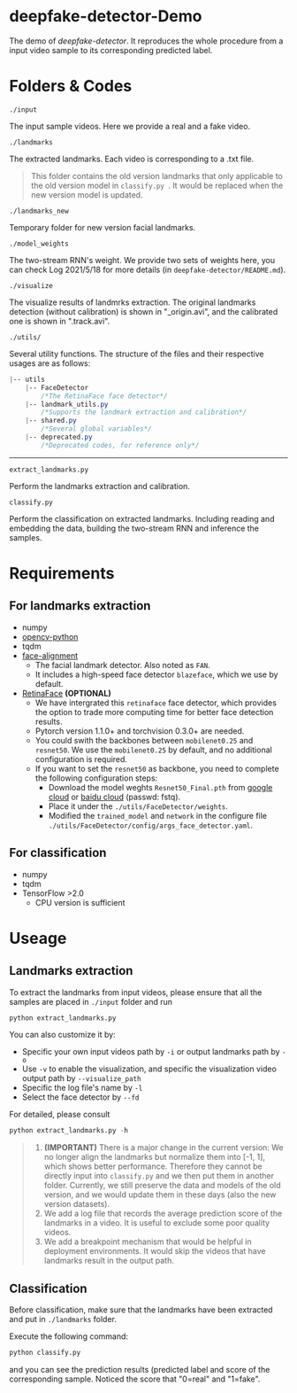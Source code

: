 # deepfake-detector-Demo
The demo of *deepfake-detector*. It reproduces the whole procedure from a input video sample to its corresponding predicted label. 

# Folders & Codes

`./input`

The input sample videos. Here we provide a real and a fake video.

`./landmarks`

The extracted landmarks. Each video is corresponding to a .txt file.

> This folder contains the old version landmarks that only applicable to the old version model in `classify.py `. It would be replaced when the new version model is updated.

`./landmarks_new`

Temporary folder for new version facial landmarks.

`./model_weights`

The two-stream RNN's weight. We provide two sets of weights here, you can check Log 2021/5/18 for more details (in `deepfake-detector/README.md`).

`./visualize`

The visualize results of landmrks extraction. The original landmarks detection (without calibration) is shown in "_origin.avi", and the calibrated one is shown in ".track.avi".

`./utils/`

Several utility functions. The structure of the files and their respective usages are as follows:

```css
|-- utils
    |-- FaceDetector 
        /*The RetinaFace face detector*/
    |-- landmark_utils.py 
        /*Supports the landmark extraction and calibration*/
    |-- shared.py 
        /*Several global variables*/
    |-- deprecated.py 
        /*Deprecated codes, for reference only*/
```

---

`extract_landmarks.py`

Perform the landmarks extraction and calibration.

`classify.py`

Perform the classification on extracted landmarks. Including reading and embedding the data, building the two-stream RNN and inference the samples.


# Requirements

## For landmarks extraction

- numpy
- [opencv-python](https://docs.opencv.org/4.5.5/da/df6/tutorial_py_table_of_contents_setup.html)
- tqdm
- [face-alignment](https://github.com/1adrianb/face-alignment)
  - The facial landmark detector. Also noted as `FAN`.
  - It includes a high-speed face detector `blazeface`, which we use by default.
- [RetinaFace](https://github.com/biubug6/Pytorch_Retinaface) **(OPTIONAL)**
  - We have intergrated this `retinaface` face detector, which provides the option to trade more computing time for better face detection results.
  - Pytorch version 1.1.0+ and torchvision 0.3.0+ are needed.
  - You could swith the backbones between `mobilenet0.25` and `resnet50`. We use the `mobilenet0.25` by default, and no additional configuration is required.
  - If you want to set the `resnet50` as backbone, you need to complete the following configuration steps:
    - Download the model weghts `Resnet50_Final.pth` from [google cloud](https://drive.google.com/drive/folders/1oZRSG0ZegbVkVwUd8wUIQx8W7yfZ_ki1) or [baidu cloud](https://pan.baidu.com/share/init?surl=2h97Fy1RYuqMMIV-RpzdPg) (passwd: fstq).
    - Place it under the `./utils/FaceDetector/weights`.
    - Modified the `trained_model` and `network` in the configure file `./utils/FaceDetector/config/args_face_detector.yaml`.


## For classification

- numpy
- tqdm
- TensorFlow >2.0
    - CPU version is sufficient



# Useage

## Landmarks extraction

To extract the landmarks from input videos, please ensure that all the samples are placed in `./input` folder and run

```python
python extract_landmarks.py
```

You can also customize it by:
- Specific your own input videos path by `-i` or output landmarks path by `-o`
- Use `-v` to enable the visualization, and specific the visualization video output path by `--visualize_path`
- Specific the log file's name by `-l`
- Select the face detector by `--fd`


For detailed, please consult

```python
python extract_landmarks.py -h
```

> 1. **(IMPORTANT)** There is a major change in the current version: We no longer align the landmarks but normalize them into [-1, 1], which shows better performance. Therefore they cannot be directly input into `classify.py` and we then put them in another folder. Currently, we still preserve the data and models of the old version, and we would update them in these days (also the new version datasets).
> 2. We add a log file that records the average prediction score of the landmarks in a video. It is useful to exclude some poor quality videos.
> 3. We add a breakpoint mechanism that would be helpful in deployment environments. It would skip the videos that have landmarks result in the output path.

## Classification

Before classification, make sure that the landmarks have been extracted and put in `./landmarks` folder.

Execute the following command:

```python
python classify.py
```

and you can see the prediction results (predicted label and score of the corresponding sample. Noticed the score that "0=real" and "1=fake".
